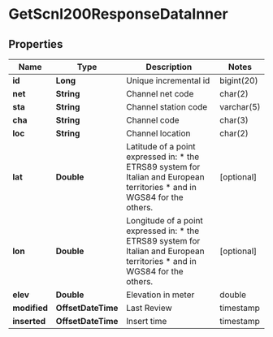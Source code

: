 

# GetScnl200ResponseDataInner


## Properties

| Name | Type | Description | Notes |
|------------ | ------------- | ------------- | -------------|
|**id** | **Long** | Unique incremental id | bigint(20) |  [optional] [readonly] |
|**net** | **String** | Channel net code | char(2) |  [optional] |
|**sta** | **String** | Channel station code | varchar(5) |  [optional] |
|**cha** | **String** | Channel code | char(3) |  [optional] |
|**loc** | **String** | Channel location | char(2) |  [optional] |
|**lat** | **Double** | Latitude of a point expressed in:  * the ETRS89 system for Italian and European territories * and in WGS84 for the others. |  [optional] |
|**lon** | **Double** | Longitude of a point expressed in:  * the ETRS89 system for Italian and European territories * and in WGS84 for the others. |  [optional] |
|**elev** | **Double** | Elevation in meter | double |  [optional] |
|**modified** | **OffsetDateTime** | Last Review | timestamp |  [optional] [readonly] |
|**inserted** | **OffsetDateTime** | Insert time | timestamp |  [optional] [readonly] |



